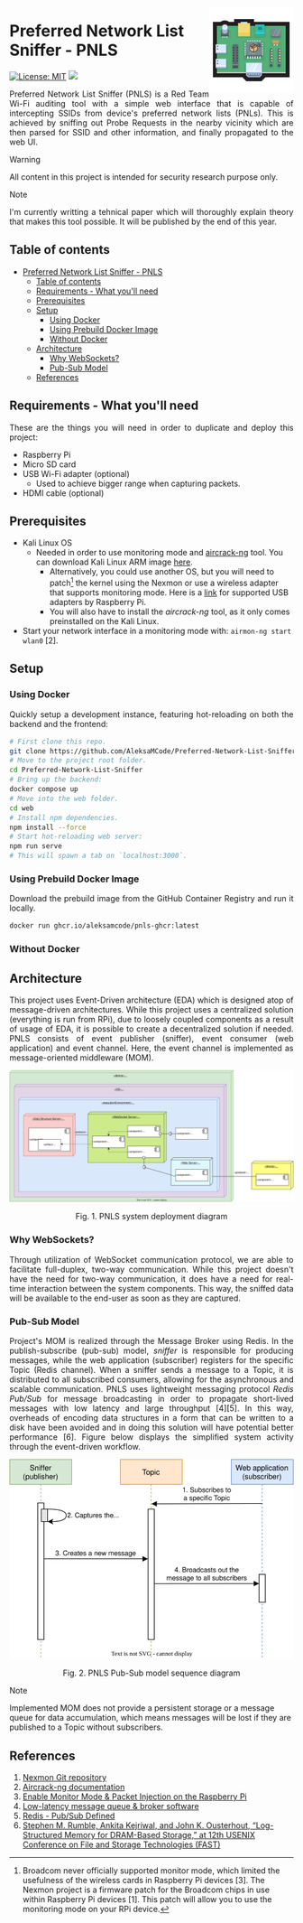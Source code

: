 <img width="150" align="right" src="./resources/rpis_logo.png"></img>
# Preferred Network List Sniffer - PNLS
[![License: MIT](https://img.shields.io/badge/license-MIT-blue.svg)](https://opensource.org/licenses/MIT)
![](https://img.shields.io/github/v/release/AleksaMCode/Preferred-Network-List-Sniffer)

<p align="justify">Preferred Network List Sniffer (PNLS) is a Red Team Wi-Fi auditing tool with a simple web interface that is capable of intercepting SSIDs from device's preferred network lists (PNLs). This is achieved by sniffing out Probe Requests in the nearby vicinity which are then parsed for SSID and other information, and finally propagated to the web UI.</p>

> [!WARNING]
> All content in this project is intended for security research purpose only.

> [!NOTE]
> <p align="justify">I'm currently writting a tehnical paper which will thoroughly explain theory that makes this tool possible. It will be published by the end of this year.</p>

## Table of contents
- [Preferred Network List Sniffer - PNLS](#preferred-network-list-sniffer---pnls)
  - [Table of contents](#table-of-contents)
  - [Requirements - What you'll need](#requirements---what-youll-need)
  - [Prerequisites](#prerequisites)
  - [Setup](#setup)
    - [Using Docker](#using-docker)
    - [Using Prebuild Docker Image](#using-prebuild-docker-image)
    - [Without Docker](#without-docker)
  - [Architecture](#architecture)
    - [Why WebSockets?](#why-websockets)
    - [Pub-Sub Model](#pub-sub-model)
  - [References](#references)

## Requirements - What you'll need

<p align="justify">These are the things you will need in order to duplicate and deploy this project:</p>

- Raspberry Pi
- Micro SD card
- USB Wi-Fi adapter (optional)
  - Used to achieve bigger range when capturing packets.
- HDMI cable (optional)

## Prerequisites

- Kali Linux OS
  - Needed in order to use monitoring mode and [aircrack-ng](https://github.com/aircrack-ng/aircrack-ng) tool. You can download Kali Linux ARM image [here](https://www.kali.org/get-kali/#kali-arm).
    - Alternatively, you could use another OS, but you will need to patch[^1] the kernel using the Nexmon or use a wireless adapter that supports monitoring mode. Here is a [link](https://elinux.org/RPi_USB_Wi-Fi_Adapters) for supported USB adapters by Raspberry Pi.
    - You will also have to install the *aircrack-ng* tool, as it only comes preinstalled on the Kali Linux.
- Start your network interface in a monitoring mode with: `airmon-ng start wlan0` [2].

## Setup

### Using Docker

<p align="justify">Quickly setup a development instance, featuring hot-reloading on both the backend and the frontend:</p>

```bash
# First clone this repo.
git clone https://github.com/AleksaMCode/Preferred-Network-List-Sniffer.git
# Move to the project root folder.
cd Preferred-Network-List-Sniffer
# Bring up the backend:
docker compose up
# Move into the web folder.
cd web
# Install npm dependencies.
npm install --force
# Start hot-reloading web server:
npm run serve
# This will spawn a tab on `localhost:3000`.
```

### Using Prebuild Docker Image

<p align="justify">Download the prebuild image from the GitHub Container Registry and run it locally.</p>

```bash
docker run ghcr.io/aleksamcode/pnls-ghcr:latest
```

### Without Docker


## Architecture

<p align="justify">This project uses Event-Driven architecture (EDA) which is designed atop of message-driven architectures. While this project uses a centralized solution (everything is run from RPi),  due to loosely coupled components as a result of usage of EDA, it is possible to create a decentralized solution if needed. PNLS consists of event publisher (sniffer), event consumer (web application) and event channel. Here, the event channel is implemented as message-oriented middleware (MOM).
</p>

<p align="center">
<img
src="./resources/pnls-system-diagram.svg"
alt="pub-sub sequence diagram"
class="center"
/>
<p align="center">
    <label>Fig. 1. PNLS system deployment diagram</label>
    </p>
</p>

### Why WebSockets?
<p align="justify">Through utilization of WebSocket communication protocol, we are able to facilitate full-duplex, two-way communication. While this project doesn't have the need for two-way communication, it does have a need for real-time interaction between the system components. This way, the sniffed data will be available to the end-user as soon as they are captured.
</p>

### Pub-Sub Model
<p align="justify">Project's MOM is realized through the Message Broker using Redis. In the publish-subscribe (pub-sub) model, <i>sniffer</i> is responsible for producing messages, while the web application (subscriber) registers for the specific Topic (Redis channel). When a sniffer sends a message to a Topic, it is distributed to all subscribed consumers, allowing for the asynchronous and scalable communication. PNLS uses lightweight messaging protocol <i>Redis Pub/Sub</i> for message broadcasting in order to propagate short-lived messages with low latency and large throughput [4][5]. In this way, overheads of encoding data structures in a form that can be written to a disk have been avoided and in doing this solution will have potential better performance [6]. Figure below displays the simplified system activity through the event-driven workflow.</p>

<p align="center">
<img
src="./resources/pub-sub_seq_diagram.svg"
alt="pub-sub sequence diagram"
class="center"
/>
<p align="center">
    <label>Fig. 2. PNLS Pub-Sub model sequence diagram</label>
    </p>
</p>

> [!NOTE]
> Implemented MOM does not provide a persistent storage or a message queue for data accumulation, which means messages will be lost if they are published to a Topic without subscribers.

## References

1. [Nexmon Git repository](https://github.com/seemoo-lab/nexmon)
2. [Aircrack-ng documentation](https://www.aircrack-ng.org/doku.php?id=airmon-ng)
3. [Enable Monitor Mode & Packet Injection on the Raspberry Pi](https://null-byte.wonderhowto.com/how-to/enable-monitor-mode-packet-injection-raspberry-pi-0189378/)
4. [Low-latency message queue & broker software](https://redis.com/solutions/use-cases/messaging/)
5. [Redis - Pub/Sub Defined](https://redis.com/glossary/pub-sub/)
6. [Stephen M. Rumble, Ankita Kejriwal, and John K. Ousterhout, “Log-Structured
Memory for DRAM-Based Storage,” at 12th USENIX Conference on File and Storage
Technologies (FAST)](https://www.usenix.org/system/files/conference/fast14/fast14-paper_rumble.pdf)


[^1]: Broadcom never officially supported monitor mode, which limited the usefulness of the wireless cards in Raspberry Pi devices [3]. The Nexmon project is a firmware patch for the Broadcom chips in use within Raspberry Pi devices [1]. This patch will allow you to use the monitoring mode on your RPi device.